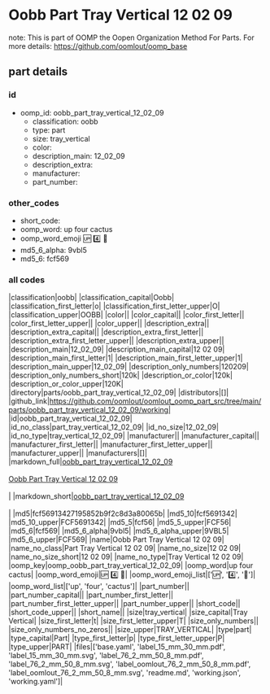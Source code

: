 # Oobb Part Tray Vertical 12 02 09  

note: This is part of OOMP the Oopen Organization Method For Parts. For more details: https://github.com/oomlout/oomp_base

##  part details





### id
* oomp_id: oobb_part_tray_vertical_12_02_09
  * classification: oobb
  * type: part
  * size: tray_vertical
  * color: 
  * description_main: 12_02_09
  * description_extra: 
  * manufacturer: 
  * part_number: 

### other_codes
* short_code: 
* oomp_word: up four cactus
* oomp_word_emoji :up: :four: :cactus:
* md5_6_alpha: 9vbl5
* md5_6: fcf569

### all codes 
|classification|oobb|
|classification_capital|Oobb|
|classification_first_letter|o|
|classification_first_letter_upper|O|
|classification_upper|OOBB|
|color||
|color_capital||
|color_first_letter||
|color_first_letter_upper||
|color_upper||
|description_extra||
|description_extra_capital||
|description_extra_first_letter||
|description_extra_first_letter_upper||
|description_extra_upper||
|description_main|12_02_09|
|description_main_capital|12 02 09|
|description_main_first_letter|1|
|description_main_first_letter_upper|1|
|description_main_upper|12_02_09|
|description_only_numbers|120209|
|description_only_numbers_short|120k|
|description_or_color|120k|
|description_or_color_upper|120K|
|directory|parts/oobb_part_tray_vertical_12_02_09|
|distributors|[]|
|github_link|https://github.com/oomlout/oomlout_oomp_part_src/tree/main/parts/oobb_part_tray_vertical_12_02_09/working|
|id|oobb_part_tray_vertical_12_02_09|
|id_no_class|part_tray_vertical_12_02_09|
|id_no_size|12_02_09|
|id_no_type|tray_vertical_12_02_09|
|manufacturer||
|manufacturer_capital||
|manufacturer_first_letter||
|manufacturer_first_letter_upper||
|manufacturer_upper||
|manufacturers|[]|
|markdown_full|[oobb_part_tray_vertical_12_02_09](https://github.com/oomlout/oomlout_oomp_part_src/tree/main/parts/oobb_part_tray_vertical_12_02_09/working)<br>[](https://github.com/oomlout/oomlout_oomp_part_src/tree/main/parts/oobb_part_tray_vertical_12_02_09/working)<br>[Oobb Part Tray Vertical 12 02 09](https://github.com/oomlout/oomlout_oomp_part_src/tree/main/parts/oobb_part_tray_vertical_12_02_09/working)<br><br>|
|markdown_short|[oobb_part_tray_vertical_12_02_09](https://github.com/oomlout/oomlout_oomp_part_src/tree/main/parts/oobb_part_tray_vertical_12_02_09/working)<br><br>|
|md5|fcf56913427195852b9f2c8d3a80065b|
|md5_10|fcf5691342|
|md5_10_upper|FCF5691342|
|md5_5|fcf56|
|md5_5_upper|FCF56|
|md5_6|fcf569|
|md5_6_alpha|9vbl5|
|md5_6_alpha_upper|9VBL5|
|md5_6_upper|FCF569|
|name|Oobb Part Tray Vertical 12 02 09|
|name_no_class|Part Tray Vertical 12 02 09|
|name_no_size|12 02 09|
|name_no_size_short|12 02 09|
|name_no_type|Tray Vertical 12 02 09|
|oomp_key|oomp_oobb_part_tray_vertical_12_02_09|
|oomp_word|up four cactus|
|oomp_word_emoji|:up: :four: :cactus:|
|oomp_word_emoji_list|[':up:', ':four:', ':cactus:']|
|oomp_word_list|['up', 'four', 'cactus']|
|part_number||
|part_number_capital||
|part_number_first_letter||
|part_number_first_letter_upper||
|part_number_upper||
|short_code||
|short_code_upper||
|short_name||
|size|tray_vertical|
|size_capital|Tray Vertical|
|size_first_letter|t|
|size_first_letter_upper|T|
|size_only_numbers||
|size_only_numbers_no_zeros||
|size_upper|TRAY_VERTICAL|
|type|part|
|type_capital|Part|
|type_first_letter|p|
|type_first_letter_upper|P|
|type_upper|PART|
|files|['base.yaml', 'label_15_mm_30_mm.pdf', 'label_15_mm_30_mm.svg', 'label_76_2_mm_50_8_mm.pdf', 'label_76_2_mm_50_8_mm.svg', 'label_oomlout_76_2_mm_50_8_mm.pdf', 'label_oomlout_76_2_mm_50_8_mm.svg', 'readme.md', 'working.json', 'working.yaml']|
